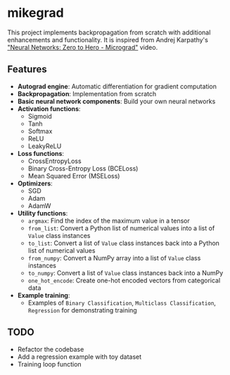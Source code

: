 # mikegrad

This project implements backpropagation from scratch with additional enhancements and functionality. It is inspired from Andrej Karpathy's ["Neural Networks: Zero to Hero - Micrograd"](https://www.youtube.com/watch?v=VMj-3S1tku0) video.

## Features

- **Autograd engine**: Automatic differentiation for gradient computation
- **Backpropagation**: Implementation from scratch
- **Basic neural network components**: Build your own neural networks
- **Activation functions**:
  - Sigmoid
  - Tanh
  - Softmax
  - ReLU
  - LeakyReLU
- **Loss functions**:
  - CrossEntropyLoss
  - Binary Cross-Entropy Loss (BCELoss)
  - Mean Squared Error (MSELoss)
- **Optimizers**:
  - SGD
  - Adam
  - AdamW
- **Utility functions**:
  - `argmax`: Find the index of the maximum value in a tensor
  - `from_list`: Convert a Python list of numerical values into a list of `Value` class instances
  - `to_list`: Convert a list of `Value` class instances back into a Python list of numerical values
  - `from_numpy`: Convert a NumPy array into a list of `Value` class instances
  - `to_numpy`: Convert a list of `Value` class instances back into a NumPy
  - `one_hot_encode`: Create one-hot encoded vectors from categorical data
- **Example training**:
  - Examples of `Binary Classification`, `Multiclass Classification`, `Regression` for demonstrating training

## TODO

- Refactor the codebase
- Add a regression example with toy dataset
- Training loop function
